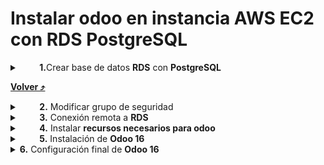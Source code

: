 # Instalar odoo en instancia AWS EC2 con RDS PostgreSQL

<details id="rds">
    <summary>
        <strong>1.</strong>Crear base de datos <strong>RDS</strong> con <strong>PostgreSQL</strong>
    </summary>
    <p>Aplicar todos los cambios que se realizan en la imagen</p>
    <img src="img/1.jpeg" alt="Paso 1 - configuración del RDS">
    <p>Esperamos hasta que se encuentre <strong>Disponible</strong></p>
    <img src="img/3.jpeg" alt="Paso 1 - configuración del RDS">
</details>

**[Volver ⤴️](#rds)**

<details>
    <summary>
        <strong>2.</strong> Modificar grupo de seguridad</strong>
    </summary>
    <p>Ingresamos a nuestro RDS y seleccionamos el grupo de seguridad <strong>default (...)</strong></p>
    <img src="img/4.jpeg" alt="Paso 1 - configuración del RDS">
    <p>Ingresamos a <strong>ID de grupo de seguridad</strong></p>
    <img src="img/5.jpeg" alt="Paso 1 - configuración del RDS">
    <p>Editar reglas de entrada</p>
    <img src="img/6.jpeg" alt="Paso 1 - configuración del RDS">
    <p>Creamos una regla de entrada para poder conectarse de forma remota</p>
    <img src="img/7.jpeg" alt="Paso 1 - configuración del RDS">
</details>

<details>
    <summary>
        <strong>3.</strong> Conexión remota a <strong>RDS</strong>
    </summary>
    <ul>
        <li>
            <p>Descargar <strong>DBeaver ➡️ <a src="https://dbeaver.io/download/">Aquí</a></p></strong>
        </li>
        <li>
            <p>Seleccionamos <strong>Base de datos ➡️ Nueva conexión</strong></p>
            <img src="img/8.png" alt="Paso 1 - configuración del RDS">
        </li>
        <li>
            <p>Seleccionamos el <strong>motor de base de datos</strong>, en este caso <strong>PostgreSQL</strong>.</p>
            <img src="img/9.png" alt="Paso 1 - configuración del RDS">
        </li>
        <li>
            <p>Registramos ➡️ <strong>Host (punto de enlace) ➡️ Database (registrada en rds) ➡️ Port (5432) ➡️ Nombre de usuario (registrado en rds) ➡️ Contraseña (registrada en rds)</strong></p>
            <img src="img/10.png" alt="Paso 1 - configuración del RDS">
            Por último, <strong>Probar conexión</strong>
            <img src="img/11.png" alt="Paso 1 - configuración del RDS">
        </li>
        <li>
            <p>Si todo está bien configurado, debería salir así</p>
            <img src="img/12.png" alt="Paso 1 - configuración del RDS">
            <img src="img/13.1.png" alt="Paso 1 - configuración del RDS">
        </li>
    </ul>
</details>

<details>
    <summary>
        <strong>4.</strong> Instalar <strong>recursos necesarios para odoo</strong>
    </summary>
    <ul>
        <li>
            <p>Ingresamos como superusuario ➡️ <code>sudo su</code> y actualizamos repositorios ➡️ <code>apt update</code></p>
            <img src="img/18.png" alt="Paso 1 - configuración del RDS">
        </li>
        <li>
            <p>Instalamos el siguiente bloque de aplicaciones (dependencias) ➡️ <code>apt install python3-pip xfonts-75dpi xfonts-base libxrender1 libjpeg-turbo8 fontconfig -y</code></p>
            <img src="img/19.png" alt="Paso 1 - configuración del RDS">
        </li>
        <li>
            <p>Instalamos la librería libssl1.1.
            <br>➡️ <code>echo "deb http://security.ubuntu.com/ubuntu focal-security main" | sudo tee /etc/apt/sources.list.d/focal-security.list</code></p>
            <img src="img/20.png" alt="Paso 1 - configuración del RDS">
            <p>
            <br>Ahora sí, actualizamos nuestro sistema e instalamos la librería que necesitamos.
            <br>➡️ <code>apt update</code>
            <br>➡️ <code>apt install libssl1.1</code></p>
            <img src="img/21.png" alt="Paso 1 - configuración del RDS">
            <img src="img/22.png" alt="Paso 1 - configuración del RDS">
        </li>
        <li>
            <p>Entramos a al directorio ➡️ <code>cd /opt</code> y descargamos <strong>Wkhtmltopdf</strong> ➡️ <code>wget https://github.com/wkhtmltopdf/packaging/releases/download/0.12.6-1/wkhtmltox_0.12.6-1.bionic_amd64.deb</code></p>
            <img src="img/23.png" alt="Paso 1 - configuración del RDS">
            <p>y procedemos a la instalación del paquete ➡️ <code>dpkg -i wkhtmltox_0.12.6-1.bionic_amd64.deb</code></p>
            <img src="img/24.png" alt="Paso 1 - configuración del RDS">
            <p>Luego, copiamos los siguientes binarios en ciertas rutas del sistema.
            <br>➡️ <code>cp /usr/local/bin/wkhtmltoimage  /usr/bin/wkhtmltoimage</code>
            <br>➡️ <code>cp /usr/local/bin/wkhtmltopdf  /usr/bin/wkhtmltopdf</code></p>
            <img src="img/25.png" alt="Paso 1 - configuración del RDS">
        </li>
    </ul>
</details>

<details>
    <summary>
        <strong>5.</strong> Instalación de <strong>Odoo 16</strong>
    </summary>
    <ul>
        <li>
            <p>Ya tenemos todo preparado para instalar odoo, ejecutamos los siguientes comandos
            <br>➡️ <code>wget -q -O - https://nightly.odoo.com/odoo.key | sudo gpg --dearmor -o /usr/share/keyrings/odoo-archive-keyring.gpg</code>
            <br>➡️ <code>echo 'deb [signed-by=/usr/share/keyrings/odoo-archive-keyring.gpg] https://nightly.odoo.com/16.0/nightly/deb/ ./' | sudo tee /etc/apt/sources.list.d/odoo.list</code>
            <br>➡️ <code>apt update</code>
            </p>
            <img src="img/26.png" alt="Paso 1 - configuración del RDS">
        </li>
        <li>
            <p>Por último, finalmente instalación ➡️ <code>apt install odoo -y</code></p>
            <img src="img/27.png" alt="Paso 1 - configuración del RDS">
            <p>Se encargará de descargar e instalar todo lo necesario para <strong>Odoo</strong>, en el caso de hacer la instalación de manera local, dependerá de su computadora y la velocidad de su internet, en nuestro caso será rápido porque está directamente desde los servidores de <strong>AWS</strong></p>
        </li>
        <li>
            <p>Revisamos si está en ejecución <strong>odoo.service</strong> ➡️ <code>systemctl status odoo</code></p>
            <img src="img/28.png" alt="Paso 1 - configuración del RDS">
            <p>Veamos si se encuentra algún error en el log de odoo ➡️ <code>tail -n 20 /var/log/odoo/odoo-server.log</code></p>
            <img src="img/30.png" alt="Paso 1 - configuración del RDS">
            <p>Visualizamos las primeras 20 líneas.
        </li>
    </ul>
</details>

<details>
        <summary>
            <strong>6.</strong> Configuración final de <strong>Odoo 16</strong>
        </summary>
    <ul>
        <li>
            <p>Entramos a la siguiente ruta y editamos el archivo odoo.conf ➡️ <code>cd /etc/odoo/odoo.conf</code>
            <br>db_host ➡️ punto de enlace RDS
            <br>db_port ➡️ puerto de RDS postgres
            <br>db_user ➡️ usuario de RDS
            <br>db_password ➡️ contraseña de RDS
            </p>
            <img src="img/29.png" alt="Paso 1 - configuración del RDS">
        </li>
        <li>
            <p>Entramos a nuestra página y configuramos como está en la imagen y por último en create database ➡️ <code>IP-publica:8069</code></p>
            <img src="img/31.jpeg" alt="Paso 1 - configuración del RDS">
            <p>Recuerda que debes abrir el puerto 8069 en el grupo de seguridad de la instancia EC2 para que odoo tenga vía libre</p>
        </li>
        <li>
            <p>Iniciamos sesión con el correo y contraseña previamente creados ➡️ <code>IP-publica:8069</code></p>
            <img src="img/32.jpeg" alt="Paso 1 - configuración del RDS">
        </li>
        <li>
            <p>Y listo, ya podemos explorar odoo a nuestro antojo ➡️ <code>IP-publica:8069</code></p>
            <img src="img/33.jpeg" alt="Paso 1 - configuración del RDS">
        </li>
    </ul>
</details>
